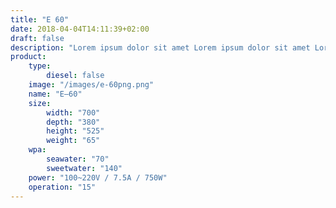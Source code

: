 ```yaml
---
title: "E 60"
date: 2018-04-04T14:11:39+02:00
draft: false
description: "Lorem ipsum dolor sit amet Lorem ipsum dolor sit amet Lorem ipsum dolor sit amet"
product:
    type:
        diesel: false
    image: "/images/e-60png.png"
    name: "E–60"
    size:
        width: "700"
        depth: "380"
        height: "525"
        weight: "65"
    wpa:
        seawater: "70"
        sweetwater: "140"
    power: "100~220V / 7.5A / 750W"
    operation: "15"
---
```

